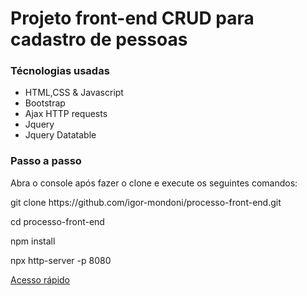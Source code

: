<h1>Projeto front-end CRUD para cadastro de pessoas</h1>

<h3>Técnologias usadas</h3>
<ul>
  <li>HTML,CSS & Javascript</li>
  <li>Bootstrap</li>
  <li>Ajax HTTP requests</li>
  <li>Jquery</li>
  <li>Jquery Datatable</li>
</ul>


<h3>Passo a passo</h3>

<p/>
<p>Abra o console após fazer o clone e execute os seguintes comandos:</p>
<p>git clone https://github.com/igor-mondoni/processo-front-end.git</p>
<p>cd processo-front-end</p>
<p>npm install</p>
<p>npx http-server -p 8080</p>

<a href="http://127.0.0.1:8080" target="_blank">Acesso rápido</a>
